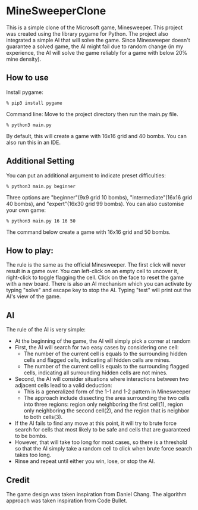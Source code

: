 # MineSweeperClone
This is a simple clone of the Microsoft game, Minesweeper. This project was created using the library pygame for Python. The project also integrated a simple AI that will solve the game. Since Minesweeper doesn't guarantee a solved game, the AI might fail due to random change (in my experience, the AI will solve the game reliably for a game with below 20% mine density).
## How to use
Install pygame:
```
% pip3 install pygame
```
Command line: Move to the project directory then run the main.py file.
```
% python3 main.py
```
By default, this will create a game with 16x16 grid and 40 bombs.
You can also run this in an IDE.
## Additional Setting
You can put an additional argument to indicate preset difficulties:
```
% python3 main.py beginner
```
Three options are "beginner"(9x9 grid 10 bombs), "intermediate"(16x16 grid 40 bombs), and "expert"(16x30 grid 99 bombs).
You can also customise your own game:
```
% python3 main.py 16 16 50
```
The command below create a game with 16x16 grid and 50 bombs.
## How to play:
The rule is the same as the official Minesweeper. The first click will never result in a game over. You can left-click on an empty cell to uncover it, right-click to toggle flagging the cell. Click on the face to reset the game with a new board. There is also an AI mechanism which you can activate by typing "solve" and escape key to stop the AI. Typing "test" will print out the AI's view of the game.
## AI
The rule of the AI is very simple:
* At the beginning of the game, the AI will simply pick a corner at random
* First, the AI will search for two easy cases by considering one cell:
  * The number of the current cell is equals to the surrounding hidden cells and flagged cells, indicating all hidden cells are mines.
  * The number of the current cell is equals to the surrounding flagged cells, indicating all surrounding hidden cells are not mines.
* Second, the AI will consider situations where interactions between two adjacent cells lead to a valid deduction:
  * This is a generalized form of the 1-1 and 1-2 pattern in Minesweeper
  * The approach include dissecting the area surrounding the two cells into three regions: region only neighboring the first cell(1), region only neighboring the second cell(2), and the region that is neighbor to both cells(3).
* If the AI fails to find any move at this point, it will try to brute force search for cells that most likely to be safe and cells that are guaranteed to be bombs.
* However, that will take too long for most cases, so there is a threshold so that the AI simply take a random cell to click when brute force search takes too long.
* Rinse and repeat until either you win, lose, or stop the AI.
## Credit
The game design was taken inspiration from Daniel Chang.
The algorithm approach was taken inspiration from Code Bullet.
